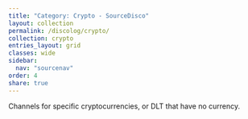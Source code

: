```yaml
---
title: "Category: Crypto - SourceDisco"
layout: collection
permalink: /discolog/crypto/
collection: crypto
entries_layout: grid
classes: wide
sidebar:
  nav: "sourcenav" 
order: 4
share: true
---
```


Channels for specific cryptocurrencies, or DLT that have no currency.